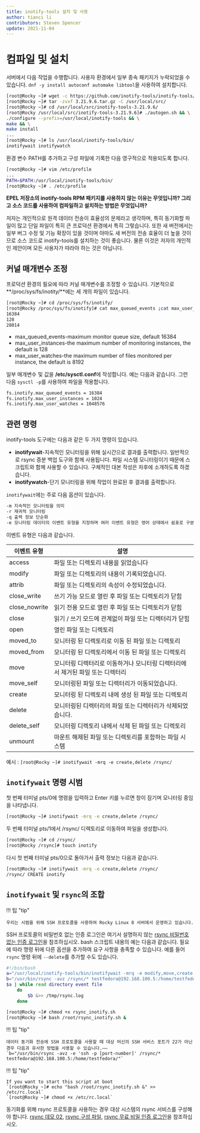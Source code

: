 ```yaml
---
title: inotify-tools 설치 및 사용
author: tianci li
contributors: Steven Spencer
update: 2021-11-04
---
```


# 컴파일 및 설치

서버에서 다음 작업을 수행합니다. 사용자 환경에서 일부 종속 패키지가 누락되었을 수 있습니다. `dnf -y install autoconf automake libtool`을 사용하여 설치합니다.

```bash
[root@Rocky ~]# wget -c https://github.com/inotify-tools/inotify-tools/archive/refs/tags/3.21.9.6.tar.gz
[root@Rocky ~]# tar -zvxf 3.21.9.6.tar.gz -C /usr/local/src/
[root@Rocky ~]# cd /usr/local/src/inotify-tools-3.21.9.6/
[root@Rocky /usr/local/src/inotify-tools-3.21.9.6]# ./autogen.sh && \
./configure --prefix=/usr/local/inotify-tools && \
make && \
make install
...
[root@Rocky ~]# ls /usr/local/inotify-tools/bin/
inotifywait inotifywatch
```

환경 변수 PATH를 추가하고 구성 파일에 기록한 다음 영구적으로 적용되도록 합니다.

```bash
[root@Rocky ~]# vim /etc/profile
...
PATH=$PATH:/usr/local/inotify-tools/bin/
[root@Rocky ~]# . /etc/profile
```

**EPEL 저장소의 inotify-tools RPM 패키지를 사용하지 않는 이유는 무엇입니까? 그리고 소스 코드를 사용하여 컴파일하고 설치하는 방법은 무엇입니까?**

저자는 개인적으로 원격 데이터 전송이 효율성의 문제라고 생각하며, 특히 동기화할 파일이 많고 단일 파일이 특히 큰 프로덕션 환경에서 특히 그렇습니다. 또한 새 버전에서는 일부 버그 수정 및 기능 확장이 있을 것이며 아마도 새 버전의 전송 효율이 더 높을 것이므로 소스 코드로 inotify-tools를 설치하는 것이 좋습니다. 물론 이것은 저자의 개인적인 제안이며 모든 사용자가 따라야 하는 것은 아닙니다.

## 커널 매개변수 조정

프로덕션 환경의 필요에 따라 커널 매개변수를 조정할 수 있습니다. 기본적으로 **/proc/sys/fs/inotity/**에는 세 개의 파일이 있습니다.

```bash
[root@Rocky ~]# cd /proc/sys/fs/inotify/
[root@Rocky /proc/sys/fs/inotify]# cat max_queued_events ;cat max_user_instances ;cat max_user_watches
16384
128
28014
```

* max_queued_events-maximum monitor queue size, default 16384
* max_user_instances-the maximum number of monitoring instances, the default is 128
* max_user_watches-the maximum number of files monitored per instance, the default is 8192

일부 매개변수 및 값을 **/etc/sysctl.conf**에 작성합니다. 예는 다음과 같습니다. 그런 다음 `sysctl -p`를 사용하여 파일을 적용합니다.

```txt
fs.inotify.max_queued_events = 16384
fs.inotify.max_user_instances = 1024
fs.inotify.max_user_watches = 1048576
```

## 관련 명령

inotify-tools 도구에는 다음과 같은 두 가지 명령이 있습니다.
* **inotifywait**-지속적인 모니터링을 위해 실시간으로 결과를 출력합니다. 일반적으로 rsync 증분 백업 도구와 함께 사용됩니다. 파일 시스템 모니터링이기 때문에 스크립트와 함께 사용할 수 있습니다. 구체적인 대본 작성은 차후에 소개하도록 하겠습니다.
* **inotifywatch**-단기 모니터링을 위해 작업이 완료된 후 결과를 출력합니다.

`inotifywait`에는 주로 다음 옵션이 있습니다.

```txt
-m 지속적인 모니터링을 의미
-r 재귀적 모니터링
-q 출력 정보 단순화
-e 모니터링 데이터의 이벤트 유형을 지정하며 여러 이벤트 유형은 영어 상태에서 쉼표로 구분됩니다.
```

이벤트 유형은 다음과 같습니다.

| 이벤트 유형        | 설명                                          |
| ------------- | ------------------------------------------- |
| access        | 파일 또는 디렉토리 내용을 읽었습니다                        |
| modify        | 파일 또는 디렉토리의 내용이 기록되었습니다.                    |
| attrib        | 파일 또는 디렉토리의 속성이 수정되었습니다.                    |
| close_write   | 쓰기 가능 모드로 열린 후 파일 또는 디렉토리가 닫힘               |
| close_nowrite | 읽기 전용 모드로 열린 후 파일 또는 디렉토리가 닫힘               |
| close         | 읽기 / 쓰기 모드에 관계없이 파일 또는 디렉터리가 닫힘             |
| open          | 열린 파일 또는 디렉토리                               |
| moved_to      | 모니터링 된 디렉토리로 이동 된 파일 또는 디렉토리                |
| moved_from    | 모니터링 된 디렉토리에서 이동 된 파일 또는 디렉토리               |
| move          | 모니터링 디렉터리로 이동하거나 모니터링 디렉터리에서 제거된 파일 또는 디렉터리 |
| move_self     | 모니터링된 파일 또는 디렉터리가 이동되었습니다.                  |
| create        | 모니터링 된 디렉토리 내에 생성 된 파일 또는 디렉토리              |
| delete        | 모니터링된 디렉터리의 파일 또는 디렉터리가 삭제되었습니다.            |
| delete_self   | 모니터링 디렉토리 내에서 삭제 된 파일 또는 디렉토리               |
| unmount       | 마운트 해제된 파일 또는 디렉토리를 포함하는 파일 시스템             |

예시 : `[root@Rocky ~]# inotifywait -mrq -e create,delete /rsync/`

## `inotifywait` 명령 시범

첫 번째 터미널 pts/0에 명령을 입력하고 Enter 키를 누르면 창이 잠기며 모니터링 중임을 나타냅니다.

```bash
[root@Rocky ~]# inotifywait -mrq -e create,delete /rsync/

```

두 번째 터미널 pts/1에서 /rsync/ 디렉토리로 이동하여 파일을 생성합니다.

```bash
[root@Rocky ~]# cd /rsync/
[root@Rocky /rsync]# touch inotify
```

다시 첫 번째 터미널 pts/0으로 돌아가서 출력 정보는 다음과 같습니다.

```bash
[root@Rocky ~]# inotifywait -mrq -e create,delete /rsync/
/rsync/ CREATE inotify
```

## `inotifywait` 및 `rsync`의 조합

!!! 팁 "tip"

    우리는 시범을 위해 SSH 프로토콜을 사용하여 Rocky Linux 8 서버에서 운영하고 있습니다.

SSH 프로토콜의 비밀번호 없는 인증 로그인은 여기서 설명하지 않는 [rsync 비밀번호 없는 인증 로그인](05_rsync_authentication-free_login.md)을 참조하십시오. bash 스크립트 내용의 예는 다음과 같습니다. 필요에 따라 명령 뒤에 다른 옵션을 추가하여 요구 사항을 충족할 수 있습니다. 예를 들어 `rsync` 명령 뒤에 `--delete`를 추가할 수도 있습니다.

```bash
#!/bin/bash
a="/usr/local/inotify-tools/bin/inotifywait -mrq -e modify,move,create,delete /rsync/"
b="/usr/bin/rsync -avz /rsync/* testfedora@192.168.100.5:/home/testfedora/"
$a | while read directory event file
    do
        $b &>> /tmp/rsync.log
    done
```

```bash
[root@Rocky ~]# chmod +x rsync_inotify.sh
[root@Rocky ~]# bash /root/rsync_inotify.sh &
```

!!! 팁 "tip"

    데이터 동기화 전송에 SSH 프로토콜을 사용할 때 대상 머신의 SSH 서비스 포트가 22가 아닌 경우 다음과 유사한 방법을 사용할 수 있습니다.——
    `b="/usr/bin/rsync -avz -e 'ssh -p [port-number]' /rsync/* testfedora@192.168.100.5:/home/testfedora/"`

!!! 팁 "tip"

    If you want to start this script at boot
    `[root@Rocky ~]# echo "bash /root/rsync_inotify.sh &" >> /etc/rc.local`
    `[root@Rocky ~]# chmod +x /etc/rc.local`

동기화를 위해 rsync 프로토콜을 사용하는 경우 대상 시스템의 rsync 서비스를 구성해야 합니다. [rsync 데모 02](03_rsync_demo02.md), [rsync 구성 파일](04_rsync_configure.md), [rsync 무료 비밀 인증 로그인](05_rsync_authentication-free_login.md)을 참조하십시오.
